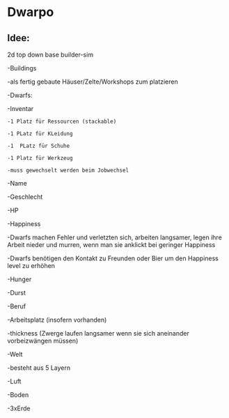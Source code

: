 # Dwarpo
## Idee:


2d top down base builder-sim

-Buildings

 -als fertig gebaute Häuser/Zelte/Workshops zum platzieren

-Dwarfs:

  -Inventar
  
    -1 Platz für Ressourcen (stackable)
    
    -1 PLatz für KLeidung
    
    -1  PLatz für Schuhe
    
    -1 Platz für Werkzeug
    
    -muss gewechselt werden beim Jobwechsel
  
   -Name
  
   -Geschlecht
  
   -HP
  
   -Happiness
  
   -Dwarfs machen Fehler und verletzten sich, arbeiten langsamer, legen ihre Arbeit nieder und murren, wenn man sie anklickt bei geringer Happiness
  
   -Dwarfs benötigen den Kontakt zu Freunden oder Bier um den Happiness level zu erhöhen
  
   -Hunger
  
   -Durst
  
   -Beruf
  
   -Arbeitsplatz (insofern vorhanden)
  
   -thickness (Zwerge laufen langsamer wenn sie sich aneinander vorbeizwängen müssen)

 -Welt

  -besteht aus 5 Layern

  -Luft

  -Boden

  -3xErde
